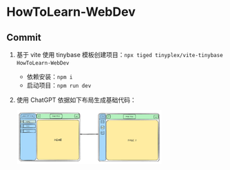 # HowToLearn-WebDev

## Commit

1. 基于 vite 使用 tinybase 模板创建项目：`npx tiged tinyplex/vite-tinybase HowToLearn-WebDev`

   - 依赖安装：`npm i`
   - 启动项目：`npm run dev`

2. 使用 ChatGPT 依据如下布局生成基础代码：

   <img src="./PIC/layout-preview.png" alt="layout-preview" width="70%;" />
